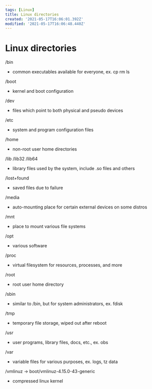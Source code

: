 ```yaml
---
tags: [Linux]
title: Linux directories
created: '2021-05-17T16:06:01.392Z'
modified: '2021-05-17T16:06:48.440Z'
---
```


# Linux directories

/bin
  - common executables available for everyone, ex. cp rm ls

/boot
  - kernel and boot configuration

/dev
  - files which point to both physical and pseudo devices

/etc
  - system and program configuration files

/home
  - non-root user home directories

/lib
/lib32
/lib64
  - library files used by the system, include .so files and others

/lost+found
  - saved files due to failure

/media
  - auto-mounting place for certain external devices on some distros

/mnt
  - place to mount various file systems

/opt
  - various software

/proc
  - virtual filesystem for resources, processes, and more

/root
  - root user home directory

/sbin
  - similar to /bin, but for system administrators, ex. fdisk

/tmp
  - temporary file storage, wiped out after reboot

/usr
  - user programs, library files, docs, etc., ex. obs

/var
  - variable files for various purposes, ex. logs, tz data
  
/vmlinuz -> boot/vmlinuz-4.15.0-43-generic
  - compressed linux kernel
